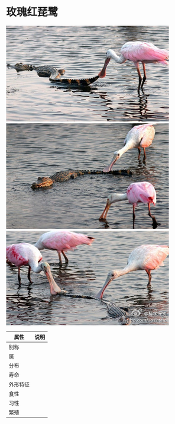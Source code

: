 # 玫瑰红琵鹭

![](01.jpg)

|属性|说明|
| ---- | ---- |
| 别称||
| 属||
| 分布||
| 寿命||
| 外形特征||
| 食性||
| 习性||
| 繁殖||

